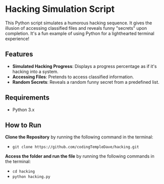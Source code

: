 # Hacking Simulation Script

This Python script simulates a humorous hacking sequence. It gives the illusion of accessing classified files and reveals funny "secrets" upon completion. It's a fun example of using Python for a lighthearted terminal experience!

## Features

- **Simulated Hacking Progress**: Displays a progress percentage as if it's hacking into a system.
- **Accessing Files**: Pretends to access classified information.
- **Random Secrets**: Reveals a random funny secret from a predefined list.

## Requirements

- Python 3.x

## How to Run

**Clone the Repository** by running the following command in the terminal:
   - ```git clone https://github.com/codingTempleDave/hacking.git```

**Access the folder and run the file** by running the following commands in the terminal:
   - ```cd hacking```
   - ```python hacking.py```
   